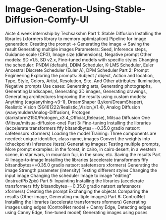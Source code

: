 # Image-Generation-Using-Stable-Diffusion-Comfy-UI
Aicte 4 week internship by Techsakshm Part 1: Stable Diffusion Installing the libraries (xformers library to memory optimization) Pipeline for image generation: Creating the prompt -> Generating the image -> Saving the result Generating multiple images Parameters: Seed, Inference steps, Guidance scale (CFG), Image size (dimensions), Negative prompt Other models: SD v1.5, SD v2.x, Fine-tuned models with specific styles Changing the scheduler: PNDM (default), DDIM Scheduler, K-LMS Scheduler, Euler Ancestral Discrete Scheduler (Euler A), DPM Scheduler Part 2: Prompt Engineering Exploring the prompts: Subject / object, Action and location, Type, Style, Colors, Artist, Resolution, Site. And Other attributes: Ilumination, Negative prompts Use cases: Generating arts, Generating photographs, Generating landscapes, Generating 3D images, Generating drawings, Generating architectures Improving the results using custom models: Anything (cag/anything-v3-1), DreamShaper (Lykon/DreamShaper), Realistic Vision (SG161222/Realistic_Vision_V1.4), Analog Diffusion (wavymulder/Analog-Diffusion), Protogen (darkstorm2150/Protogen_x3.4_Official_Release), Mitsua Diffusion One (Mitsua/mitsua-diffusion-one) Part 3: Fine-tuning Installing the libraries (accelerate transformers ftfy bitsandbytes==0.35.0 gradio natsort safetensors xformers) Loading the model Training: Three components are needed: unique identifier, class name, images Convert the weights into (checkpoint) Inference (tests) Generating images: Testing multiple prompts, More prompt examples: in the forest, in cairo, in cairo desert, in a western scene, in star wars, in mountain fuji, in the snow, etc. Saving the results Part 4: Image-to-image Installing the libraries (accelerate transformers ftfy bitsandbytes==0.35.0 gradio natsort safetensors xformers) Generating the image Strength parameter (intensity) Testing different styles Changing the input image Changing the scheduler Image to image "editing" (InstructPix2pix) Part 5: Inpainting Installing the libraries (accelerate transformers ftfy bitsandbytes==0.35.0 gradio natsort safetensors xformers) Creating the prompt Exchanging the objects Comparing the results (Other image, Generating multiple images) Part 6: ControlNet Installing the libraries (accelerate transformers xformers) Generating images using edges (ControlNet model + Canny Edge, Detecting edges using Canny Edge, fine-tuned model) Generating images using poses
